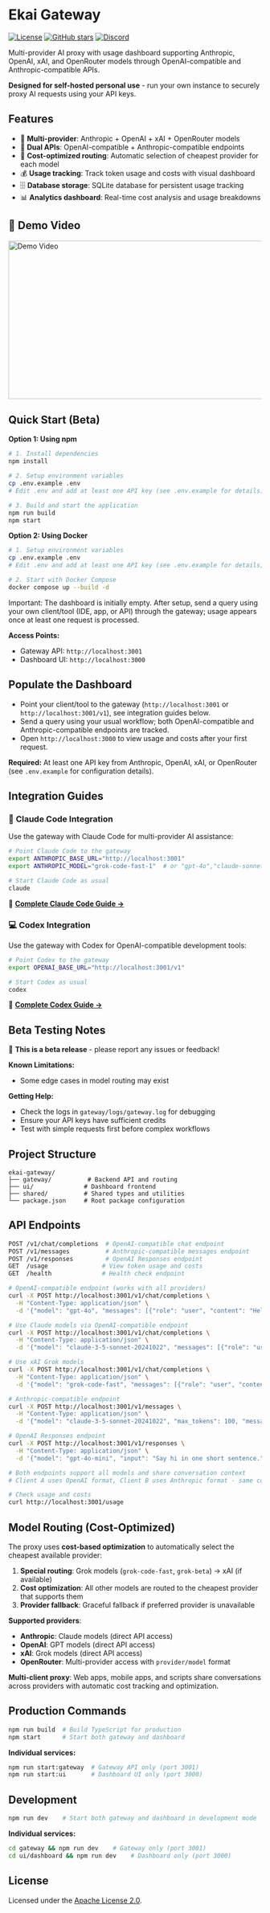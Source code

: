 # Ekai Gateway

[![License](https://img.shields.io/badge/License-Apache_2.0-blue.svg)](https://opensource.org/licenses/Apache-2.0)
[![GitHub stars](https://img.shields.io/github/stars/ekailabs/ekai-gateway.svg?style=social)](https://github.com/ekailabs/ekai-gateway)
[![Discord](https://img.shields.io/badge/Discord-Join%20Server-7289da?logo=discord&logoColor=white)](https://discord.com/invite/5VsUUEfbJk)

Multi-provider AI proxy with usage dashboard supporting Anthropic, OpenAI, xAI, and OpenRouter models through OpenAI-compatible and Anthropic-compatible APIs.

**Designed for self-hosted personal use** - run your own instance to securely proxy AI requests using your API keys.

## Features

- 🤖 **Multi-provider**: Anthropic + OpenAI + xAI + OpenRouter models
- 🔄 **Dual APIs**: OpenAI-compatible + Anthropic-compatible endpoints
- 🔀 **Cost-optimized routing**: Automatic selection of cheapest provider for each model
- 💰 **Usage tracking**: Track token usage and costs with visual dashboard
- 🗄️ **Database storage**: SQLite database for persistent usage tracking
- 📊 **Analytics dashboard**: Real-time cost analysis and usage breakdowns

## 🎥 Demo Video

<a href="https://youtu.be/hZC1Y_dWdhI" target="_blank">
  <img src="https://img.youtube.com/vi/hZC1Y_dWdhI/0.jpg" alt="Demo Video" width="560" height="315">
</a>

## Quick Start (Beta)

**Option 1: Using npm**
```bash
# 1. Install dependencies
npm install

# 2. Setup environment variables
cp .env.example .env
# Edit .env and add at least one API key (see .env.example for details)

# 3. Build and start the application
npm run build
npm start
```

**Option 2: Using Docker**
```bash
# 1. Setup environment variables
cp .env.example .env
# Edit .env and add at least one API key (see .env.example for details)

# 2. Start with Docker Compose
docker compose up --build -d
```

Important: The dashboard is initially empty. After setup, send a query using your own client/tool (IDE, app, or API) through the gateway; usage appears once at least one request is processed.

**Access Points:**
- Gateway API: `http://localhost:3001`
- Dashboard UI: `http://localhost:3000`

## Populate the Dashboard

- Point your client/tool to the gateway (`http://localhost:3001` or `http://localhost:3001/v1`), see integration guides below.
- Send a query using your usual workflow; both OpenAI-compatible and Anthropic-compatible endpoints are tracked.
- Open `http://localhost:3000` to view usage and costs after your first request.

**Required:** At least one API key from Anthropic, OpenAI, xAI, or OpenRouter (see `.env.example` for configuration details).

## Integration Guides

### 🤖 **Claude Code Integration**
Use the gateway with Claude Code for multi-provider AI assistance:

```bash
# Point Claude Code to the gateway
export ANTHROPIC_BASE_URL="http://localhost:3001"
export ANTHROPIC_MODEL="grok-code-fast-1"  # or "gpt-4o","claude-sonnet-4-20250514"

# Start Claude Code as usual
claude
```

📖 **[Complete Claude Code Guide →](./USAGE_WITH_CLAUDE_CODE.md)**

### 💻 **Codex Integration** 
Use the gateway with Codex for OpenAI-compatible development tools:

```bash
# Point Codex to the gateway
export OPENAI_BASE_URL="http://localhost:3001/v1"

# Start Codex as usual  
codex
```

📖 **[Complete Codex Guide →](./USAGE_WITH_CODEX.md)**
## Beta Testing Notes

🚧 **This is a beta release** - please report any issues or feedback!

**Known Limitations:**
- Some edge cases in model routing may exist

**Getting Help:**
- Check the logs in `gateway/logs/gateway.log` for debugging
- Ensure your API keys have sufficient credits
- Test with simple requests first before complex workflows

## Project Structure

```
ekai-gateway/
├── gateway/          # Backend API and routing
├── ui/              # Dashboard frontend
├── shared/          # Shared types and utilities
└── package.json     # Root package configuration
```

## API Endpoints

```bash
POST /v1/chat/completions  # OpenAI-compatible chat endpoint
POST /v1/messages          # Anthropic-compatible messages endpoint
POST /v1/responses         # OpenAI Responses endpoint
GET  /usage               # View token usage and costs
GET  /health              # Health check endpoint
```

```bash
# OpenAI-compatible endpoint (works with all providers)
curl -X POST http://localhost:3001/v1/chat/completions \
  -H "Content-Type: application/json" \
  -d '{"model": "gpt-4o", "messages": [{"role": "user", "content": "Hello"}]}'

# Use Claude models via OpenAI-compatible endpoint
curl -X POST http://localhost:3001/v1/chat/completions \
  -H "Content-Type: application/json" \
  -d '{"model": "claude-3-5-sonnet-20241022", "messages": [{"role": "user", "content": "Hello"}]}'

# Use xAI Grok models
curl -X POST http://localhost:3001/v1/chat/completions \
  -H "Content-Type: application/json" \
  -d '{"model": "grok-code-fast", "messages": [{"role": "user", "content": "Hello"}]}'

# Anthropic-compatible endpoint
curl -X POST http://localhost:3001/v1/messages \
  -H "Content-Type: application/json" \
  -d '{"model": "claude-3-5-sonnet-20241022", "max_tokens": 100, "messages": [{"role": "user", "content": "Hello"}]}'

# OpenAI Responses endpoint
curl -X POST http://localhost:3001/v1/responses \
  -H "Content-Type: application/json" \
  -d '{"model": "gpt-4o-mini", "input": "Say hi in one short sentence.", "temperature": 0.7, "max_output_tokens": 128}'

# Both endpoints support all models and share conversation context
# Client A uses OpenAI format, Client B uses Anthropic format - same conversation!

# Check usage and costs
curl http://localhost:3001/usage
```

## Model Routing (Cost-Optimized)

The proxy uses **cost-based optimization** to automatically select the cheapest available provider:

1. **Special routing**: Grok models (`grok-code-fast`, `grok-beta`) → xAI (if available)
2. **Cost optimization**: All other models are routed to the cheapest provider that supports them
3. **Provider fallback**: Graceful fallback if preferred provider is unavailable

**Supported providers**:
- **Anthropic**: Claude models (direct API access)
- **OpenAI**: GPT models (direct API access)
- **xAI**: Grok models (direct API access)
- **OpenRouter**: Multi-provider access with `provider/model` format

**Multi-client proxy**: Web apps, mobile apps, and scripts share conversations across providers with automatic cost tracking and optimization.

## Production Commands

```bash
npm run build  # Build TypeScript for production
npm start      # Start both gateway and dashboard
```

**Individual services:**
```bash
npm run start:gateway  # Gateway API only (port 3001)
npm run start:ui       # Dashboard UI only (port 3000)
```

## Development

```bash
npm run dev    # Start both gateway and dashboard in development mode
```

**Individual services:**
```bash
cd gateway && npm run dev    # Gateway only (port 3001)
cd ui/dashboard && npm run dev    # Dashboard only (port 3000)
```

## License
Licensed under the [Apache License 2.0](./LICENSE).
